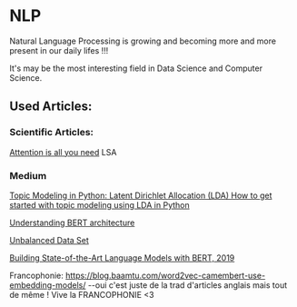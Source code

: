# NLP
Natural Language Processing is growing and becoming more and more present in our daily lifes !!!

It's may be the most interesting field in Data Science and Computer Science. 



## Used Articles: 
### Scientific Articles: 
[Attention is all you need]()
LSA 


### Medium 

[Topic Modeling in Python: Latent Dirichlet Allocation (LDA)
How to get started with topic modeling using LDA in Python](https://towardsdatascience.com/end-to-end-topic-modeling-in-python-latent-dirichlet-allocation-lda-35ce4ed6b3e0)

[Understanding BERT architecture](https://medium.com/analytics-vidhya/understanding-bert-architecture-3f35a264b187)


[Unbalanced Data Set](https://www.kdnuggets.com/2017/06/7-techniques-handle-imbalanced-data.html)


[Building State-of-the-Art Language Models with BERT, 2019](https://medium.com/saarthi-ai/bert-how-to-build-state-of-the-art-language-models-59dddfa9ac5d)







Francophonie: 
https://blog.baamtu.com/word2vec-camembert-use-embedding-models/
--oui c'est juste de la trad d'articles anglais mais tout de même ! Vive la FRANCOPHONIE <3